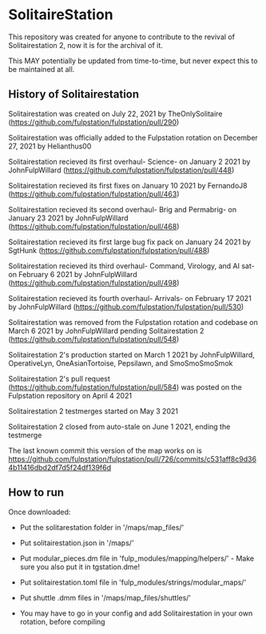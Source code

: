 # SolitaireStation

This repository was created for anyone to contribute to the revival of Solitairestation 2, now it is for the archival of it.

This MAY potentially be updated from time-to-time, but never expect this to be maintained at all.

## History of Solitairestation

Solitairestation was created on July 22, 2021 by TheOnlySolitaire (https://github.com/fulpstation/fulpstation/pull/290)

Solitairestation was officially added to the Fulpstation rotation on December 27, 2021 by Helianthus00

Solitairestation recieved its first overhaul- Science- on January 2 2021 by JohnFulpWillard (https://github.com/fulpstation/fulpstation/pull/448)

Solitairestation recieved its first fixes on January 10 2021 by FernandoJ8 (https://github.com/fulpstation/fulpstation/pull/463)

Solitairestation recieved its second overhaul- Brig and Permabrig- on January 23 2021 by JohnFulpWillard (https://github.com/fulpstation/fulpstation/pull/468)

Solitairestation recieved its first large bug fix pack on January 24 2021 by SgtHunk (https://github.com/fulpstation/fulpstation/pull/488)

Solitairestation recieved its third overhaul- Command, Virology, and AI sat- on February 6 2021 by JohnFulpWillard (https://github.com/fulpstation/fulpstation/pull/498)

Solitairestation recieved its fourth overhaul- Arrivals- on February 17 2021 by JohnFulpWillard (https://github.com/fulpstation/fulpstation/pull/530)

Solitairestation was removed from the Fulpstation rotation and codebase on March 6 2021 by JohnFulpWillard pending Solitairestation 2 (https://github.com/fulpstation/fulpstation/pull/548)

Solitairestation 2's production started on March 1 2021 by JohnFulpWillard, OperativeLyn, OneAsianTortoise, Pepsilawn, and SmoSmoSmoSmok

Solitairestation 2's pull request (https://github.com/fulpstation/fulpstation/pull/584) was posted on the Fulpstation repository on April 4 2021

Solitairestation 2 testmerges started on May 3 2021

Solitairestation 2 closed from auto-stale on June 1 2021, ending the testmerge

The last known commit this version of the map works on is https://github.com/fulpstation/fulpstation/pull/726/commits/c531aff8c9d364b11416dbd2df7d5f24df139f6d

## How to run

Once downloaded:

- Put the solitarestation folder in '/maps/map_files/'

- Put solitairestation.json in '/maps/'

- Put modular_pieces.dm file in 'fulp_modules/mapping/helpers/' - Make sure you also put it in tgstation.dme!

- Put solitairestation.toml file in 'fulp_modules/strings/modular_maps/'

- Put shuttle .dmm files in '/maps/map_files/shuttles/'

- You may have to go in your config and add Solitairestation in your own rotation, before compiling


